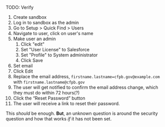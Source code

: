 TODO: Verify

1. Create sandbox
2. Log in to sandbox as the admin
3. Go to Setup > Quick Find > Users 
4. Navigate to user, click on user's name
5. Make user an admin
   1. Click "edit"
   1. Set "User License" to Salesforce
   1. Set "Profile" to System administrator
   1. Click Save
4. Set email
  1. Click Edit
  1. Replace the email address, ```firstname.lastname=cfpb.gov@example.com``` with ```firstname.lastname@cfpb.gov```
  1. The user will get notified to confirm the email address change, which they must do within 72 hours(?)
6. Click the “Reset Password” button
7. The user will receive a link to reset their password.

This _should_ be enough. **But**, an unknown question is around the security question and how that works _if_ it has not been set.  


